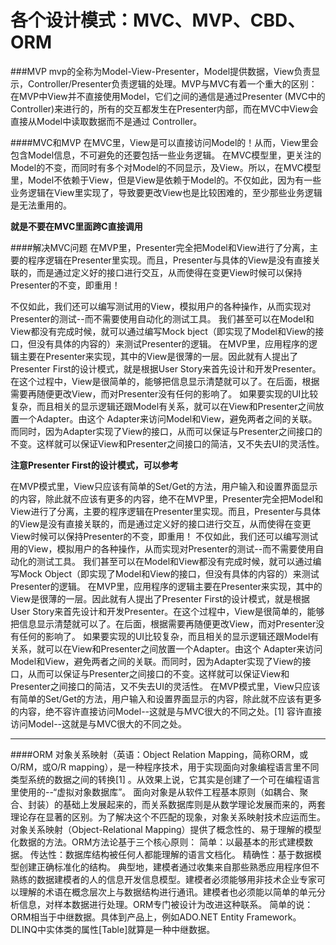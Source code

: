 各个设计模式：MVC、MVP、CBD、ORM
======
###MVP
mvp的全称为Model-View-Presenter，Model提供数据，View负责显示，Controller/Presenter负责逻辑的处理。MVP与MVC有着一个重大的区别：在MVP中View并不直接使用Model，它们之间的通信是通过Presenter (MVC中的Controller)来进行的，所有的交互都发生在Presenter内部，而在MVC中View会直接从Model中读取数据而不是通过 Controller。

####MVC和MVP
在MVC里，View是可以直接访问Model的！从而，View里会包含Model信息，不可避免的还要包括一些业务逻辑。 在MVC模型里，更关注的Model的不变，而同时有多个对Model的不同显示，及View。所以，在MVC模型里，Model不依赖于View，但是View是依赖于Model的。不仅如此，因为有一些业务逻辑在View里实现了，导致要更改View也是比较困难的，至少那些业务逻辑是无法重用的。

**就是不要在MVC里面跨C直接调用**

####解决MVC问题
在MVP里，Presenter完全把Model和View进行了分离，主要的程序逻辑在Presenter里实现。而且，Presenter与具体的View是没有直接关联的，而是通过定义好的接口进行交互，从而使得在变更View时候可以保持Presenter的不变，即重用！ 

不仅如此，我们还可以编写测试用的View，模拟用户的各种操作，从而实现对Presenter的测试--而不需要使用自动化的测试工具。 我们甚至可以在Model和View都没有完成时候，就可以通过编写Mock bject（即实现了Model和View的接口，但没有具体的内容的）来测试Presenter的逻辑。 在MVP里，应用程序的逻辑主要在Presenter来实现，其中的View是很薄的一层。因此就有人提出了Presenter First的设计模式，就是根据User Story来首先设计和开发Presenter。在这个过程中，View是很简单的，能够把信息显示清楚就可以了。在后面，根据需要再随便更改View，而对Presenter没有任何的影响了。 如果要实现的UI比较复杂，而且相关的显示逻辑还跟Model有关系，就可以在View和Presenter之间放置一个Adapter。由这个 Adapter来访问Model和View，避免两者之间的关联。而同时，因为Adapter实现了View的接口，从而可以保证与Presenter之间接口的不变。这样就可以保证View和Presenter之间接口的简洁，又不失去UI的灵活性。

**注意Presenter First的设计模式，可以参考**

在MVP模式里，View只应该有简单的Set/Get的方法，用户输入和设置界面显示的内容，除此就不应该有更多的内容，绝不在MVP里，Presenter完全把Model和View进行了分离，主要的程序逻辑在Presenter里实现。而且，Presenter与具体的View是没有直接关联的，而是通过定义好的接口进行交互，从而使得在变更View时候可以保持Presenter的不变，即重用！ 不仅如此，我们还可以编写测试用的View，模拟用户的各种操作，从而实现对Presenter的测试--而不需要使用自动化的测试工具。 我们甚至可以在Model和View都没有完成时候，就可以通过编写Mock Object（即实现了Model和View的接口，但没有具体的内容的）来测试Presenter的逻辑。 在MVP里，应用程序的逻辑主要在Presenter来实现，其中的View是很薄的一层。因此就有人提出了Presenter First的设计模式，就是根据User Story来首先设计和开发Presenter。在这个过程中，View是很简单的，能够把信息显示清楚就可以了。在后面，根据需要再随便更改View，而对Presenter没有任何的影响了。 如果要实现的UI比较复杂，而且相关的显示逻辑还跟Model有关系，就可以在View和Presenter之间放置一个Adapter。由这个 Adapter来访问Model和View，避免两者之间的关联。而同时，因为Adapter实现了View的接口，从而可以保证与Presenter之间接口的不变。这样就可以保证View和Presenter之间接口的简洁，又不失去UI的灵活性。 在MVP模式里，View只应该有简单的Set/Get的方法，用户输入和设置界面显示的内容，除此就不应该有更多的内容，绝不容许直接访问Model--这就是与MVC很大的不同之处。[1] 容许直接访问Model--这就是与MVC很大的不同之处。

------------------------
####ORM
对象关系映射（英语：Object Relation Mapping，简称ORM，或O/RM，或O/R mapping），是一种程序技术，用于实现面向对象编程语言里不同类型系统的数据之间的转换[1]  。从效果上说，它其实是创建了一个可在编程语言里使用的--“虚拟对象数据库”。
面向对象是从软件工程基本原则（如耦合、聚合、封装）的基础上发展起来的，而关系数据库则是从数学理论发展而来的，两套理论存在显著的区别。为了解决这个不匹配的现象，对象关系映射技术应运而生。
对象关系映射（Object-Relational Mapping）提供了概念性的、易于理解的模型化数据的方法。ORM方法论基于三个核心原则： 简单：以最基本的形式建模数据。 传达性：数据库结构被任何人都能理解的语言文档化。 精确性：基于数据模型创建正确标准化的结构。 典型地，建模者通过收集来自那些熟悉应用程序但不熟练的数据建模者的人的信息开发信息模型。建模者必须能够用非技术企业专家可以理解的术语在概念层次上与数据结构进行通讯。建模者也必须能以简单的单元分析信息，对样本数据进行处理。ORM专门被设计为改进这种联系。
简单的说：ORM相当于中继数据。具体到产品上，例如ADO.NET Entity Framework。DLINQ中实体类的属性[Table]就算是一种中继数据。
